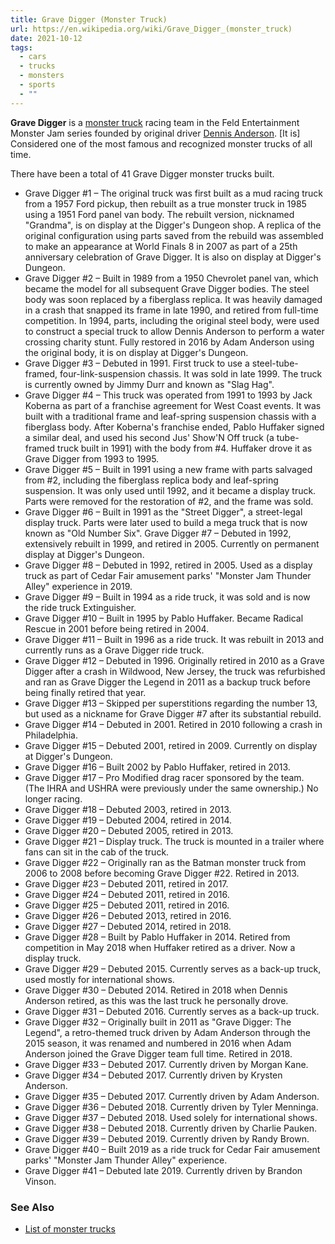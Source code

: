 ```yaml
---
title: Grave Digger (Monster Truck)
url: https://en.wikipedia.org/wiki/Grave_Digger_(monster_truck)
date: 2021-10-12
tags:
  - cars
  - trucks
  - monsters
  - sports
  - ""
---
```

**Grave Digger** is a [monster truck](https://en.wikipedia.org/wiki/Monster_truck "Monster truck") racing team in the Feld Entertainment Monster Jam series founded by original driver [Dennis Anderson](https://en.wikipedia.org/wiki/Dennis_Anderson "Dennis Anderson"). \[It is] Considered one of the most famous and recognized monster trucks of all time.

There have been a total of 41 Grave Digger monster trucks built.

* Grave Digger #1 – The original truck was first built as a mud racing truck from a 1957 Ford pickup, then rebuilt as a true monster truck in 1985 using a 1951 Ford panel van body. The rebuilt version, nicknamed "Grandma", is on display at the Digger's Dungeon shop. A replica of the original configuration using parts saved from the rebuild was assembled to make an appearance at World Finals 8 in 2007 as part of a 25th anniversary celebration of Grave Digger. It is also on display at Digger's Dungeon.
* Grave Digger #2 – Built in 1989 from a 1950 Chevrolet panel van, which became the model for all subsequent Grave Digger bodies. The steel body was soon replaced by a fiberglass replica. It was heavily damaged in a crash that snapped its frame in late 1990, and retired from full-time competition. In 1994, parts, including the original steel body, were used to construct a special truck to allow Dennis Anderson to perform a water crossing charity stunt. Fully restored in 2016 by Adam Anderson using the original body, it is on display at Digger's Dungeon.
* Grave Digger #3 – Debuted in 1991. First truck to use a steel-tube-framed, four-link-suspension chassis. It was sold in late 1999. The truck is currently owned by Jimmy Durr and known as "Slag Hag".
* Grave Digger #4 – This truck was operated from 1991 to 1993 by Jack Koberna as part of a franchise agreement for West Coast events. It was built with a traditional frame and leaf-spring suspension chassis with a fiberglass body. After Koberna's franchise ended, Pablo Huffaker signed a similar deal, and used his second Jus' Show'N Off truck (a tube-framed truck built in 1991) with the body from #4. Huffaker drove it as Grave Digger from 1993 to 1995.
* Grave Digger #5 – Built in 1991 using a new frame with parts salvaged from #2, including the fiberglass replica body and leaf-spring suspension. It was only used until 1992, and it became a display truck. Parts were removed for the restoration of #2, and the frame was sold.
* Grave Digger #6 – Built in 1991 as the "Street Digger", a street-legal display truck. Parts were later used to build a mega truck that is now known as "Old Number Six".
  Grave Digger #7 – Debuted in 1992, extensively rebuilt in 1999, and retired in 2005. Currently on permanent display at Digger's Dungeon.
* Grave Digger #8 – Debuted in 1992, retired in 2005. Used as a display truck as part of Cedar Fair amusement parks' "Monster Jam Thunder Alley" experience in 2019.
* Grave Digger #9 – Built in 1994 as a ride truck, it was sold and is now the ride truck Extinguisher.
* Grave Digger #10 – Built in 1995 by Pablo Huffaker. Became Radical Rescue in 2001 before being retired in 2004.
* Grave Digger #11 – Built in 1996 as a ride truck. It was rebuilt in 2013 and currently runs as a Grave Digger ride truck.
* Grave Digger #12 – Debuted in 1996. Originally retired in 2010 as a Grave Digger after a crash in Wildwood, New Jersey, the truck was refurbished and ran as Grave Digger the Legend in 2011 as a backup truck before being finally retired that year.
* Grave Digger #13 – Skipped per superstitions regarding the number 13, but used as a nickname for Grave Digger #7 after its substantial rebuild.
* Grave Digger #14 – Debuted in 2001. Retired in 2010 following a crash in Philadelphia.
* Grave Digger #15 – Debuted 2001, retired in 2009. Currently on display at Digger's Dungeon.
* Grave Digger #16 – Built 2002 by Pablo Huffaker, retired in 2013.
* Grave Digger #17 – Pro Modified drag racer sponsored by the team. (The IHRA and USHRA were previously under the same ownership.) No longer racing.
* Grave Digger #18 – Debuted 2003, retired in 2013.
* Grave Digger #19 – Debuted 2004, retired in 2014.
* Grave Digger #20 – Debuted 2005, retired in 2013.
* Grave Digger #21 – Display truck. The truck is mounted in a 
  trailer where fans can sit in the cab of the truck.
* Grave Digger #22 – Originally ran as the Batman monster truck 
  from 2006 to 2008 before becoming Grave Digger #22. Retired in 2013.
* Grave Digger #23 – Debuted 2011, retired in 2017.
* Grave Digger #24 – Debuted 2011, retired in 2016.
* Grave Digger #25 – Debuted 2011, retired in 2016.
* Grave Digger #26 – Debuted 2013, retired in 2016.
* Grave Digger #27 – Debuted 2014, retired in 2018.
* Grave Digger #28 – Built by Pablo Huffaker in 2014. Retired 
  from competition in May 2018 when Huffaker retired as a 
  driver. Now a display truck.
* Grave Digger #29 – Debuted 2015. Currently serves as a back-up 
  truck, used mostly for international shows.
* Grave Digger #30 – Debuted 2014. Retired in 2018 when Dennis 
  Anderson retired, as this was the last truck he personally 
  drove.
* Grave Digger #31 – Debuted 2016. Currently serves as a back-up 
  truck.
* Grave Digger #32 – Originally built in 2011 as "Grave Digger: 
  The Legend", a retro-themed truck driven by Adam Anderson 
  through the 2015 season, it was renamed and numbered in 2016 
  when Adam Anderson joined the Grave Digger team full time. 
  Retired in 2018.
* Grave Digger #33 – Debuted 2017. Currently driven by Morgan 
  Kane.
* Grave Digger #34 – Debuted 2017. Currently driven by Krysten 
  Anderson.
* Grave Digger #35 – Debuted 2017. Currently driven by Adam 
  Anderson.
* Grave Digger #36 – Debuted 2018. Currently driven by Tyler 
  Menninga.
* Grave Digger #37 – Debuted 2018. Used solely for international 
  shows.
* Grave Digger #38 – Debuted 2018. Currently driven by Charlie 
  Pauken.
* Grave Digger #39 – Debuted 2019. Currently driven by Randy 
  Brown.
* Grave Digger #40 – Built 2019 as a ride truck for Cedar Fair 
  amusement parks' "Monster Jam Thunder Alley" experience.
* Grave Digger #41 – Debuted late 2019. Currently driven by Brandon Vinson.

### See Also

* [List of monster trucks](https://en.wikipedia.org/wiki/List_of_monster_trucks "List of monster trucks")
